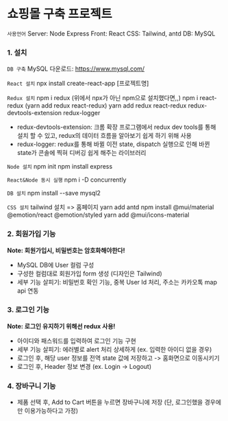 # 쇼핑몰 구축 프로젝트

`사용언어`
Server: Node Express
Front: React
CSS: Tailwind, antd
DB: MySQL

### 1. 설치

`DB 구축`
MySQL 다운로드: https://www.mysql.com/ 

`React 설치`
npx install create-react-app [프로젝트명]

`Redux 설치`
npm i redux (위에서 npx가 아닌 npm으로 설치했다면,,)
npm i react-redux (yarn add redux react-redux)
yarn add redux react-redux redux-devtools-extension redux-logger
* redux-devtools-extension: 크롬 확장 프로그램에서 redux dev tools를 통해 설치 할 수 있고, redux의 데이터 흐름을 알아보기 쉽게 하기 위해 사용
* redux-logger: redux를 통해 바뀔 이전 state, dispatch 실행으로 인해 바뀐 state가 콘솔에 찍혀 디버깅 쉽게 해주는 라이브러리

`Node 설치`
npm init
npm install express

`React&Node 동시 실행`
npm i -D concurrently

`DB 설치`
npm install --save mysql2

`CSS 설치`
tailwind 설치 => 홈페이지
yarn add antd
npm install @mui/material @emotion/react @emotion/styled
yarn add @mui/icons-material

### 2. 회원가입 기능 
**Note: 회원가입시, 비밀번호는 암호화해야한다!**
- MySQL DB에 User 컬럼 구성
- 구성한 컬럼대로 회원가입 form 생성 (디자인은 Tailwind)
- 세부 기능 살피기: 비밀번호 확인 기능, 중복 User Id 처리, 주소는 카카오톡 map api 연동

### 3. 로그인 기능
**Note: 로그인 유지하기 위해선 redux 사용!**
- 아이디와 패스워드를 입력하여 로그인 기능 구현
- 세부 기능 살피기: 에러별로 alert 처리 상세하게 (ex. 입력한 아이디 없을 경우)
- 로그인 후, 해당 user 정보를 전역 state 값에 저장하고 -> 홈화면으로 이동시키기
- 로그인 후, Header 정보 변경 (ex. Login -> Logout)

### 4. 장바구니 기능
- 제품 선택 후, Add to Cart 버튼을 누르면 장바구니에 저장 (단, 로그인했을 경우에만 이용가능하다고 가정)